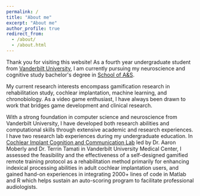 ```yaml
---
permalink: /
title: "About me"
excerpt: "About me"
author_profile: true
redirect_from:
  - /about/
  - /about.html
---
```


Thank you for visiting this website! As a fourth year undergraduate student from [Vanderbilt University](https://www.vanderbilt.edu), I am currently pursuing my neuroscience and cognitive study bachelor's degree in [School of A&S](https://as.vanderbilt.edu/).

My current research interests encompass gamification research in rehabilitation study, cochlear implantation, machine learning, and chronobiology. As a video game enthusiast, I have always been drawn to work that bridges game development and clinical research.

With a strong foundation in computer science and neuroscience from Vanderbilt University, I have developed both research abilities and computational skills through extensive academic and research experiences. I have two research lab experiences during my undergraduate education. In [Cochlear Implant Cognition and Communication Lab](https://www.vumc.org/ent/CICCL) led by Dr. Aaron Moberly and Dr. Terrin Tamati in Vanderbilt University Medical Center, I assessed the feasibility and the effectiveness of a self-designed gamified remote training protocol as a rehabilitation method primarily for enhancing indexical processing abilities in adult cochlear implantation users, and gained hand-on experiences in integrating 2000+ lines of code in Matlab and R which helps sustain an auto-scoring program to facilitate professional audiologists.
